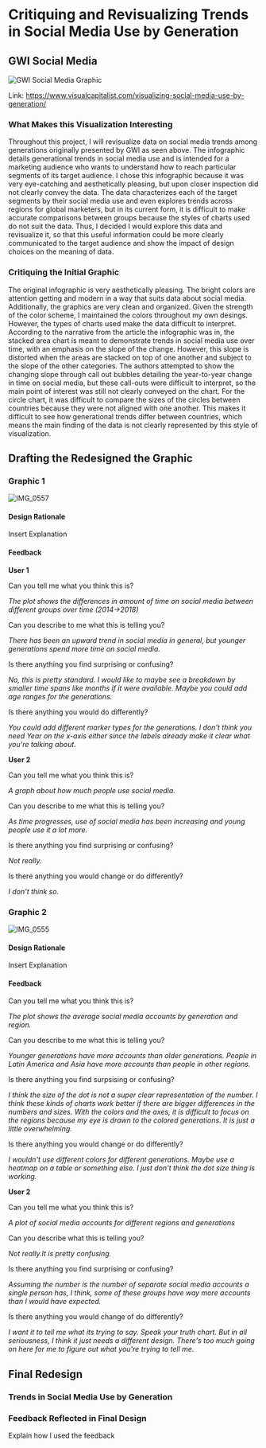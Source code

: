 # Critiquing and Revisualizing Trends in Social Media Use by Generation

## GWI Social Media 


![GWI Social Media Graphic](https://user-images.githubusercontent.com/93174933/141027287-fb30d021-e1ee-4df1-94b8-1875a2bfb901.PNG)

Link: https://www.visualcapitalist.com/visualizing-social-media-use-by-generation/


### What Makes this Visualization Interesting
Throughout this project, I will revisualize data on social media trends among generations originally presented by GWI as seen above. The infographic details generational trends in social media use and is intended for a marketing audience who wants to understand how to reach particular segments of its target audience. I chose this infographic because it was very eye-catching and aesthetically pleasing, but upon closer inspection did not clearly convey the data. The data characterizes each of the target segments by their social media use and even explores trends across regions for global marketers, but in its current form, it is difficult to make accurate comparisons between groups because the styles of charts used do not suit the data. Thus, I decided I would explore this data and revisualize it, so that this useful information could be more clearly communicated to the target audience and show the impact of design choices on the meaning of data. 

### Critiquing the Initial Graphic

The original infographic is very aesthetically pleasing. The bright colors are attention getting and modern in a way that suits data about social media. Additionally, the graphics are very clean and organized. Given the strength of the color scheme, I maintained the colors throughout my own desings. However, the types of charts used make the data difficult to interpret. According to the narrative from the article the infographic was in, the stacked area chart is meant to demonstrate trends in social media use over time, with an emphasis on the slope of the change. However, this slope is distorted when the areas are stacked on top of one another and subject to the slope of the other categories. The authors attempted to show the changing slope through call out bubbles detailing the year-to-year change in time on social media, but these call-outs were difficult to interpret, so the main point of interest was still not clearly conveyed on the chart. For the circle chart, it was difficult to compare the sizes of the circles between countries because they were not aligned with one another. This makes it difficult to see how generational trends differ between countries, which means the main finding of the data is not clearly represented by this style of visualization.

## Drafting the Redesigned the Graphic

### Graphic 1
![IMG_0557](https://user-images.githubusercontent.com/93174933/141028382-457fbb7b-3989-4fb8-828f-376a3d9405b3.jpg)

 
#### Design Rationale
Insert Explanation
 
#### Feedback

**User 1**

Can you tell me what you think this is?

_The plot shows the differences in amount of time on social media between different groups over time (2014->2018)_

Can you describe to me what this is telling you? 


_There has been an upward trend in social media in general, but younger generations spend more time on social media._

Is there anything you find surprising or confusing?

_No, this is pretty standard. I would like to maybe see a breakdown by smaller time spans like months if it were available. Maybe you could add age ranges for the generations._

Is there anything you would do differently?

_You could add different marker types for the generations. I don't think you need Year on the x-axis either since the labels already make it clear what you're talking about._

**User 2**

Can you tell me what you think this is?


_A graph about how much people use social media._

Can you describe to me what this is telling you?

_As time progresses, use of social media has been increasing and young people use it a lot more._

Is there anything you find surprising or confusing?

_Not really._

Is there anything you would change or do differently?

_I don't think so._

### Graphic 2
![IMG_0555](https://user-images.githubusercontent.com/93174933/141028431-a8dccb70-8a3a-40d2-9a6e-214a366b4592.jpg)

 
#### Design Rationale
Insert Explanation
 
#### Feedback

Can you tell me what you think this is?

_The plot shows the average social media accounts by generation and region._

Can you describe to me what this is telling you?

_Younger generations have more accounts than older generations. People in Latin America and Asia have more accounts than people in other regions._

Is there anything you find surpsising or confusing?

_I think the size of the dot is not a super clear representation of the number. I think these kinds of charts work better if there are bigger differences in the numbers and sizes. With the colors and the axes, it is difficult to focus on the regions because my eye is drawn to the colored generations. It is just a little overwhelming._

Is there anything you would change or do differently?

_I wouldn't use different colors for different generations. Maybe use a heatmap on a table or something else. I just don't think the dot size thing is working._

**User 2**

Can you tell me what you think this is?

_A plot of social media accounts for different regions and generations_

Can you describe what this is telling you?

_Not really.It is pretty confusing._

Is there anything you find surprising or confusing?

_Assuming the number is the number of separate social media accounts a single person has, I think, some of these groups have way more accounts than I would have expected._

Is there anything you would change of do differently?

_I want it to tell me what its trying to say. Speak your truth chart. But in all seriousness, I think it just needs a different design. There's too much going on here for me to figure out what  you're trying to tell me._

## Final Redesign

### Trends in Social Media Use by Generation

<div class="flourish-embed flourish-chart" data-src="visualisation/7779922"><script src="https://public.flourish.studio/resources/embed.js"></script></div>

<div class="flourish-embed flourish-scatter" data-src="visualisation/7780306"><script src="https://public.flourish.studio/resources/embed.js"></script></div>


### Feedback Reflected in Final Design

Explain how I used the feedback

